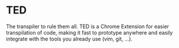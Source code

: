 # TED
The transpiler to rule them all.
TED is a Chrome Extension for easier transpilation of code, making it fast to prototype anywhere and easily integrate with the tools you already use (vim, git, ...).

